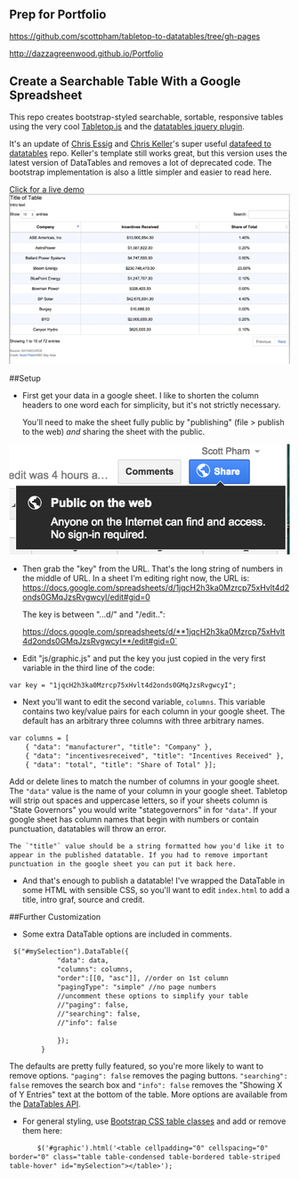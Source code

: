 ## Prep for Portfolio

https://github.com/scottpham/tabletop-to-datatables/tree/gh-pages

http://dazzagreenwood.github.io/Portfolio



## Create a Searchable Table With a Google Spreadsheet

This repo creates bootstrap-styled searchable, sortable, responsive tables using the very cool [Tabletop.js](https://github.com/jsoma/tabletop) and the [datatables jquery plugin](http://datatables.net/). 

It's an update of [Chris Essig](https://twitter.com/CourierEssig) and [Chris Keller](https://twitter.com/ChrisLKeller)'s super useful [datafeed to datatables](https://github.com/chrislkeller/projects.chrislkeller.com/tree/master/demos/datafeed_to_datatables) repo. Keller's template still works great, but this version uses the latest version of DataTables and removes a lot of deprecated code. The bootstrap implementation is also a little simpler and easier to read here.

[Click for a live demo](http://scottpham.github.io/tabletop-to-datatables/)
![](screenshots/demo.png)

##Setup
- First get your data in a google sheet. I like to shorten the column headers to one word each for simplicity, but it's not strictly necessary.

	You'll need to make the sheet fully public by "publishing" (file > publish to the web) _and_ sharing the sheet with the public.

![](screenshots/share.png)

- Then grab the "key" from the URL. That's the long string of numbers in the middle of URL. In a sheet I'm editing right now, the URL is:
https://docs.google.com/spreadsheets/d/1jqcH2h3ka0Mzrcp75xHvlt4d2onds0GMqJzsRvgwcyI/edit#gid=0

	The key is between "...d/" and "/edit..":

	https://docs.google.com/spreadsheets/d/**1jqcH2h3ka0Mzrcp75xHvlt4d2onds0GMqJzsRvgwcyI**/edit#gid=0`
	
- Edit "js/graphic.js" and put the key you just copied in the very first variable in the third line of the code:
```
var key = "1jqcH2h3ka0Mzrcp75xHvlt4d2onds0GMqJzsRvgwcyI";
```
- Next you'll want to edit the second variable, `columns`. This variable contains two key/value pairs for each column in your google sheet. The default has an arbitrary three columns with three arbitrary names.   
```
var columns = [ 
    { "data": "manufacturer", "title": "Company" },
    { "data": "incentivesreceived", "title": "Incentives Received" },
    { "data": "total", "title": "Share of Total" }];
```
Add or delete lines to match the number of columns in your google sheet.  The `"data"` value is the name of your column in your google sheet. Tabletop will strip out spaces and uppercase letters, so if your sheets column is "State Governors" you would write "stategovernors" in for `"data"`. If your google sheet has column names that begin with numbers or contain punctuation, datatables will throw an error.

	The `"title"` value should be a string formatted how you'd like it to appear in the published datatable. If you had to remove important punctuation in the google sheet you can put it back here.
	
- And that's enough to publish a datatable! I've wrapped the DataTable in some HTML with sensible CSS, so you'll want to edit `index.html` to add a title, intro graf, source and credit.

##Further Customization
- Some extra DataTable options are included in comments.
```
 $("#mySelection").DataTable({  
            "data": data,
            "columns": columns,  
            "order":[[0, "asc"]], //order on 1st column  
            "pagingType": "simple" //no page numbers  
			//uncomment these options to simplify your table  
			//"paging": false,
			//"searching": false,
			//"info": false
			
			});
        }
```
The defaults are pretty fully featured, so you're more likely to want to remove options. `"paging": false` removes the paging buttons. `"searching": false` removes the search box and `"info": false` removes the "Showing X of Y Entries" text at the bottom of the table. 
More options are available from the [DataTables API](http://datatables.net/reference/option/).

- For general styling, use [Bootstrap CSS table classes](http://getbootstrap.com/css/#tables) and add or remove them here:
```
       $('#graphic').html('<table cellpadding="0" cellspacing="0" border="0" class="table table-condensed table-bordered table-striped table-hover" id="mySelection"></table>');
```

